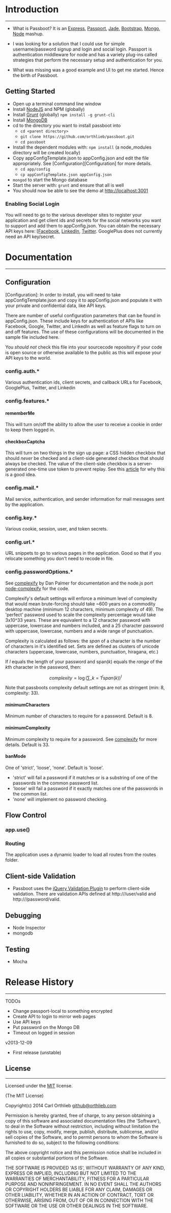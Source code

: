 # Introduction
---
* What is Passboot? It is an [Express](http://expressjs.com/), [Passport](http://passportjs.org/), [Jade](http://jade-lang.com/), [Bootstrap](http://getbootstrap.com/), [Mongo](http://www.mongodb.org/), [Node](http://nodejs.org/) mashup.

* I was looking for a solution that I could use for simple username/password signup and login and social login. Passport is authentication middleware for node and has a variety plug-ins called strategies that perform the necessary setup and authentication for you. 

* What was missing was a good example and UI to get me started. Hence the birth of Passboot.

## Getting Started

* Open up a terminal command line window
* Install [NodeJS](http://nodejs.org/) and NPM (globally)
* Install [Grunt](https://github.com/gruntjs/grunt-cli) (globally) `npm install -g grunt-cli`
* Install [MongoDB](http://www.mongodb.com/)
* cd to the directory you want to install passboot into
	* `cd <parent directory>`
	* `git clone https://github.com/orthlieb/passboot.git`
	* `cd passboot`
* Install the dependent modules with: `npm install` (a node_modules directory will be created locally)
* Copy appConfigTemplate.json to appConfig.json and edit the file appropriately. See [Configuration][Configuration] for more details.
    * `cd app/config`
    * `cp appConfigTemplate.json appConfig.json`
* `mongod` to start the Mongo database
* Start the server with: `grunt` and ensure that all is well
* You should now be able to see the demo at [http://localhost:3001](http://localhost:3001)

### Enabling Social Login
You will need to go to the various developer sites to register your application and get client ids and secrets for the social networks you want to support and add them to appConfig.json. You can obtain the necessary API keys here: [[Facebook](https://developers.facebook.com/docs/facebook-login/login-flow-for-web/), [LinkedIn](https://developer.linkedin.com/documents/authentication), [Twitter](https://dev.twitter.com/apps/new). GooglePlus does not currently need an API key/secret.

# Documentation
---
## Configuration
[Configuration]: In order to install, you will need to take appConfigTemplate.json and copy it to appConfig.json and populate it with your private and confidential data, like API keys.

There are number of useful configuration parameters that can be found in appConfig.json. These include keys for authentication of APIs like Facebook, Google, Twitter, and LinkedIn as well as feature flags to turn on and off features. The use of these configurations will be documented in the sample file included here.

You *should not* check this file into your sourcecode repository if your code is open source or otherwise available to the public as this will expose your API keys to the world.

### config.auth.*
Various authentication ids, client secrets, and callback URLs for Facebook, GooglePlus, Twitter, and Linkedin

### config.features.*
#### rememberMe
This will turn on/off the ability to allow the user to receive a cookie in order to keep them logged in.

#### checkboxCaptcha
This will turn on two things in the sign up page: a CSS hidden checkbox that should *never* be checked and a client-side generated checkbox that should always be checked. The value of the client-side checkbox is a server-generated one-time use token to prevent replay. See this [article](http://uxmovement.com/forms/captchas-vs-spambots-why-the-checkbox-captcha-wins) for why this is a good idea.

### config.mail.*
Mail service, authentication, and sender information for mail messages sent by the application.

### config.key.*
Various cookie, session, user, and token secrets. 

### config.url.*
URL snippets to go to various pages in the application. Good so that if you relocate something you don't need to recode in file.

### config.passwordOptions.*
See [complexify](https://github.com/danpalmer/jquery.complexify.js) by Dan Palmer for documentation and the node.js port [node-complexify](https://github.com/kislyuk/node-complexify) for the code.

Complexify's default settings will enforce a minimum level of complexity that would mean brute-forcing should take ~600 years on a commodity desktop machine (minimum 12 characters, minimum complexity of 49). The 'perfect' password used to scale the complexity percentage would take 3x10^33 years. These are equivalent to a 12 character password with uppercase, lowercase and numbers included, and a 25 character password with uppercase, lowercase, numbers and a wide range of punctuation. 

Complexity is calculated as follows: the *span* of a character is the number of characters in it's identified set. Sets are defined as clusters of unicode characters (uppercase, lowercase, numbers, punctuation, hiragana, etc.)

If *l* equals the length of your password and span(*k*) equals the *range* of the *k*th character in the password, then: 

$$complexity = {\log {(\sum\_{k=1}^l span(k))}^l}$$ 

Note that passboots complexity default settings are not as stringent (min: 8, complexity: 33).

#### minimumCharacters
Minimum number of characters to require for a password. Default is 8.

#### minimumComplexity
Minimum complexity to require for a password. See [complexify](https://github.com/danpalmer/jquery.complexify.js) for more details. Default is 33.

#### banMode
One of 'strict', 'loose', 'none'. Default is 'loose'.

* 'strict' will fail a password if it matches or is a substring of one of the passwords in the common password list.
* 'loose' will fail a password if it exactly matches one of the passwords in the common list.
* 'none' will implement no password checking.

## Flow Control
### app.use()
### Routing
The application uses a dynamic loader to load all routes from the routes folder. 

## Client-side Validation
* Passboot uses the [jQuery Validation Plugin](http://jqueryvalidation.org/) to perform client-side validation. There are validation APIs defined at http://<host>/user/valid and http://<host>/password/valid.

## Debugging
* Node Inspector
* mongodb

## Testing
* Mocha

# Release History
---
TODOs

* Change passport-local to something encrypted
* Create API to login to mirror web pages
* Use API keys
* Put password on the Mongo DB
* Timeout on logged in session

v2013-12-09

* First release (unstable)

## License
---

Licensed under the [MIT](http://opensource.org/licenses/MIT) license.

(The MIT License)

Copyright(c) 2014 Carl Orthlieb <github@orthlieb.com>

Permission is hereby granted, free of charge, to any person obtaining a copy of this software and associated documentation files (the 'Software'), to deal in the Software without restriction, including without limitation the rights to use, copy, modify, merge, publish, distribute, sublicense, and/or sell copies of the Software, and to permit persons to whom the Software is furnished to do so, subject to the following conditions:

The above copyright notice and this permission notice shall be included in all copies or substantial portions of the Software.

THE SOFTWARE IS PROVIDED 'AS IS', WITHOUT WARRANTY OF ANY KIND, EXPRESS OR IMPLIED, INCLUDING BUT NOT LIMITED TO THE WARRANTIES OF MERCHANTABILITY, FITNESS FOR A PARTICULAR PURPOSE AND NONINFRINGEMENT. IN NO EVENT SHALL THE AUTHORS OR COPYRIGHT HOLDERS BE LIABLE FOR ANY CLAIM, DAMAGES OR OTHER LIABILITY, WHETHER IN AN ACTION OF CONTRACT, TORT OR OTHERWISE, ARISING FROM, OUT OF OR IN CONNECTION WITH THE SOFTWARE OR THE USE OR OTHER DEALINGS IN THE SOFTWARE.
